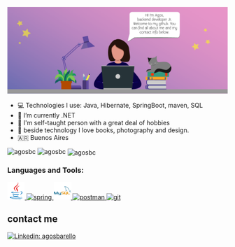 
<p align="center"><img src="https://github.com/AgosBC/agosbc/blob/main/banner.png" width="1120" title="hover text"></p>


- :computer: Technologies I use: Java, Hibernate, SpringBoot, maven, SQL
- 🌱 I’m currently .NET
- :book: I'm self-taught person with a great deal of hobbies
- :sparkling_heart: beside technology I love books, photography and design.
- :argentina: Buenos Aires

<p align="left">
<img src="https://github-readme-stats.vercel.app/api?username=agosbc&show_icons=true&locale=en" alt="agosbc" width = 400>
<img src="https://github-readme-streak-stats.herokuapp.com/?user=agosbc&" alt="agosbc" width = 400 >
<img align="center" src="https://github-readme-stats.vercel.app/api/top-langs?username=agosbc&show_icons=true&locale=en&layout=compact" alt="agosbc" width = 400 />
</p>

<h3 align="left">Languages and Tools:</h3>
<p align="left"> <a href="https://www.java.com" target="_blank"> <img src="https://raw.githubusercontent.com/devicons/devicon/master/icons/java/java-original.svg" alt="java" width="40" height="40"/> </a>  <a href="https://spring.io/" target="_blank"> <img src="https://www.vectorlogo.zone/logos/springio/springio-icon.svg" alt="spring" width="40" height="40"/> </a><a href="https://www.mysql.com/" target="_blank"> <img src="https://raw.githubusercontent.com/devicons/devicon/master/icons/mysql/mysql-original-wordmark.svg" alt="mysql" width="40" height="40"/> </a> <a href="https://postman.com" target="_blank"> <img src="https://www.vectorlogo.zone/logos/getpostman/getpostman-icon.svg" alt="postman" width="40" height="40"/> </a> <a href="https://git-scm.com/" target="_blank"> <img src="https://www.vectorlogo.zone/logos/git-scm/git-scm-icon.svg" alt="git" width="40" height="40"/> </a> </p>

## contact me

[![Linkedin: agosbarello](https://img.shields.io/badge/-AgosBarello-blue?style=flat-square&logo=Linkedin&logoColor=white&link=https://www.linkedin.com/in/agostina-barello-5b9059177/)](https://www.linkedin.com/in/agostina-barello)
 


<!--

## Languages and Tools:



 <img align="left" alt="vscode" src="https://github.com/yurijserrano/Github-Profile-Readme-Logos/blob/master/text%20editors/vscode.svg"  width="40" height="40"/>

<p><img align="left" src="https://github-readme-stats.vercel.app/api/top-langs?username=agosbc&show_icons=true&locale=en&layout=compact" alt="agosbc" /></p>


<br />

-->


